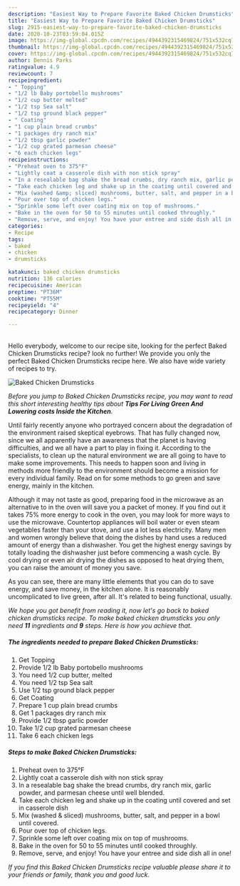 ```yaml
---
description: "Easiest Way to Prepare Favorite Baked Chicken Drumsticks"
title: "Easiest Way to Prepare Favorite Baked Chicken Drumsticks"
slug: 2915-easiest-way-to-prepare-favorite-baked-chicken-drumsticks
date: 2020-10-23T03:59:04.015Z
image: https://img-global.cpcdn.com/recipes/4944392315469824/751x532cq70/baked-chicken-drumsticks-recipe-main-photo.jpg
thumbnail: https://img-global.cpcdn.com/recipes/4944392315469824/751x532cq70/baked-chicken-drumsticks-recipe-main-photo.jpg
cover: https://img-global.cpcdn.com/recipes/4944392315469824/751x532cq70/baked-chicken-drumsticks-recipe-main-photo.jpg
author: Dennis Parks
ratingvalue: 4.9
reviewcount: 7
recipeingredient:
- " Topping"
- "1/2 lb Baby portobello mushrooms"
- "1/2 cup butter melted"
- "1/2 tsp Sea salt"
- "1/2 tsp ground black pepper"
- " Coating"
- "1 cup plain bread crumbs"
- "1 packages dry ranch mix"
- "1/2 tbsp garlic powder"
- "1/2 cup grated parmesan cheese"
- "6 each chicken legs"
recipeinstructions:
- "Preheat oven to 375°F"
- "Lightly coat a casserole dish with non stick spray"
- "In a resealable bag shake the bread crumbs, dry ranch mix, garlic powder, and parmesan cheese until well blended."
- "Take each chicken leg and shake up in the coating until covered and set in casserole dish"
- "Mix (washed &amp; sliced) mushrooms, butter, salt, and pepper in a bowl until covered."
- "Pour over top of chicken legs."
- "Sprinkle some left over coating mix on top of mushrooms."
- "Bake in the oven for 50 to 55 minutes until cooked throughly."
- "Remove, serve, and enjoy! You have your entree and side dish all in one!"
categories:
- Recipe
tags:
- baked
- chicken
- drumsticks

katakunci: baked chicken drumsticks 
nutrition: 136 calories
recipecuisine: American
preptime: "PT36M"
cooktime: "PT55M"
recipeyield: "4"
recipecategory: Dinner

---
```

<br>
Hello everybody, welcome to our recipe site, looking for the perfect Baked Chicken Drumsticks recipe? look no further! We provide you only the perfect Baked Chicken Drumsticks recipe here. We also have wide variety of recipes to try.
<br>


![Baked Chicken Drumsticks](https://img-global.cpcdn.com/recipes/4944392315469824/751x532cq70/baked-chicken-drumsticks-recipe-main-photo.jpg)

<i>Before you jump to Baked Chicken Drumsticks recipe, you may want to read this short interesting healthy tips about 
<strong>Tips For Living Green And Lowering costs Inside the Kitchen</strong>.</i>
</br>

Until fairly recently anyone who portrayed concern about the degradation of the environment raised skeptical eyebrows. That has fully changed now, since we all apparently have an awareness that the planet is having difficulties, and we all have a part to play in fixing it. According to the specialists, to clean up the natural environment we are all going to have to make some improvements. This needs to happen soon and living in methods more friendly to the environment should become a mission for every individual family. Read on for some methods to go green and save energy, mainly in the kitchen.

Although it may not taste as good, preparing food in the microwave as an alternative to in the oven will save you a packet of money. If you find out it takes 75% more energy to cook in the oven, you may look for more ways to use the microwave. Countertop appliances will boil water or even steam vegetables faster than your stove, and use a lot less electricity. Many men and women wrongly believe that doing the dishes by hand uses a reduced amount of energy than a dishwasher. You get the highest energy savings by totally loading the dishwasher just before commencing a wash cycle. By cool drying or even air drying the dishes as opposed to heat drying them, you can raise the amount of money you save.

As you can see, there are many little elements that you can do to save energy, and save money, in the kitchen alone. It is reasonably uncomplicated to live green, after all. It's related to being functional, usually.


<i>We hope you got benefit from reading it, now let's go back to baked chicken drumsticks recipe. To make baked chicken drumsticks you only need <strong>11</strong> ingredients and <strong>9</strong> steps. Here is how you achieve that.
</i>

##### The ingredients needed to prepare Baked Chicken Drumsticks:

1. Get  Topping
1. Provide 1/2 lb Baby portobello mushrooms
1. You need 1/2 cup butter, melted
1. You need 1/2 tsp Sea salt
1. Use 1/2 tsp ground black pepper
1. Get  Coating
1. Prepare 1 cup plain bread crumbs
1. Get 1 packages dry ranch mix
1. Provide 1/2 tbsp garlic powder
1. Take 1/2 cup grated parmesan cheese
1. Take 6 each chicken legs


##### Steps to make Baked Chicken Drumsticks:

1. Preheat oven to 375°F
1. Lightly coat a casserole dish with non stick spray
1. In a resealable bag shake the bread crumbs, dry ranch mix, garlic powder, and parmesan cheese until well blended.
1. Take each chicken leg and shake up in the coating until covered and set in casserole dish
1. Mix (washed &amp; sliced) mushrooms, butter, salt, and pepper in a bowl until covered.
1. Pour over top of chicken legs.
1. Sprinkle some left over coating mix on top of mushrooms.
1. Bake in the oven for 50 to 55 minutes until cooked throughly.
1. Remove, serve, and enjoy! You have your entree and side dish all in one!


<i>If you find this Baked Chicken Drumsticks recipe valuable please share it to your friends or family, thank you and good luck.</i>
